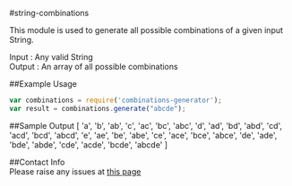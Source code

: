 #string-combinations

This module is used to generate all possible combinations of a given input String.

Input : Any valid String  
Output : An array of all possible combinations  

##Example Usage
```javascript
var combinations = require('combinations-generator');
var result = combinations.generate("abcde");
```
##Sample Output
[ 'a',
  'b',
  'ab',
  'c',
  'ac',
  'bc',
  'abc',
  'd',
  'ad',
  'bd',
  'abd',
  'cd',
  'acd',
  'bcd',
  'abcd',
  'e',
  'ae',
  'be',
  'abe',
  'ce',
  'ace',
  'bce',
  'abce',
  'de',
  'ade',
  'bde',
  'abde',
  'cde',
  'acde',
  'bcde',
  'abcde' ]

  ##Contact Info  
  Please raise any issues at
  [this page](https://github.com/lalith26/combinations-generator/issues)
